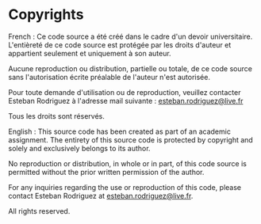 # Copyrights 

French : 
Ce code source a été créé dans le cadre d'un devoir universitaire.
L'entièreté de ce code source est protégée par les droits d'auteur et
appartient seulement et uniquement à son auteur.

Aucune reproduction ou distribution, partielle ou totale, de ce code
source sans l'autorisation écrite préalable de l'auteur n'est autorisée.

Pour toute demande d'utilisation ou de reproduction, veuillez
contacter Esteban Rodriguez à l'adresse mail suivante : esteban.rodriguez@live.fr

Tous les droits sont réservés.

English :
This source code has been created as part of an academic assignment.
The entirety of this source code is protected by copyright and
solely and exclusively belongs to its author.

No reproduction or distribution, in whole or in part, of this code
source is permitted without the prior written permission of the author.

For any inquiries regarding the use or reproduction of this code,
please contact Esteban Rodriguez at esteban.rodriguez@live.fr.

All rights reserved.